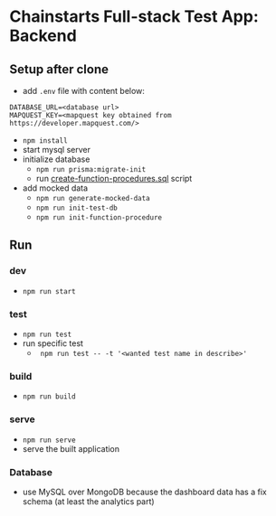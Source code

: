 # Chainstarts Full-stack Test App: Backend

## Setup after clone

- add `.env` file with content below:

```
DATABASE_URL=<database url>
MAPQUEST_KEY=<mapquest key obtained from https://developer.mapquest.com/>
```

- `npm install`
- start mysql server
- initialize database
  - `npm run prisma:migrate-init`
  - run [create-function-procedures.sql](sql/create-function-procedures.sql) script
- add mocked data
  - `npm run generate-mocked-data`
  - `npm run init-test-db`
  - `npm run init-function-procedure`

## Run

### dev

- `npm run start`

### test

- `npm run test`
- run specific test
  - ` npm run test -- -t '<wanted test name in describe>'`

### build

- `npm run build`

### serve

- `npm run serve`
- serve the built application

### Database

- use MySQL over MongoDB because the dashboard data has a fix schema (at least the analytics part)

